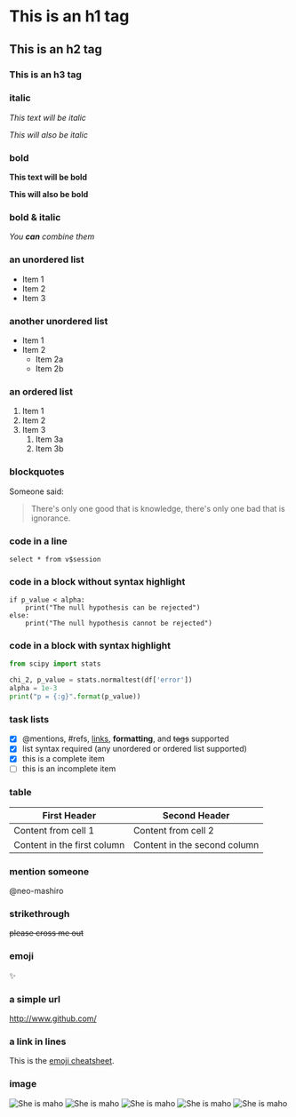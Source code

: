 # This is an h1 tag
## This is an h2 tag
### This is an h3 tag

### italic
*This text will be italic*

_This will also be italic_

### bold
**This text will be bold**

__This will also be bold__

### bold & italic
_You **can** combine them_

### an unordered list
- Item 1
- Item 2
- Item 3

### another unordered list
* Item 1
* Item 2
  * Item 2a
  * Item 2b

### an ordered list
1. Item 1
1. Item 2
1. Item 3
   1. Item 3a
   1. Item 3b

### blockquotes
Someone said:

> There's only one good that is knowledge,
> there's only one bad that is ignorance.

### code in a line
`select * from v$session`

### code in a block without syntax highlight
```
if p_value < alpha:
    print("The null hypothesis can be rejected")
else:
    print("The null hypothesis cannot be rejected")
```

### code in a block with syntax highlight
```python
from scipy import stats

chi_2, p_value = stats.normaltest(df['error'])
alpha = 1e-3
print("p = {:g}".format(p_value))
```

### task lists
- [x] @mentions, #refs, [links](), **formatting**, and <del>tags</del> supported
- [x] list syntax required (any unordered or ordered list supported)
- [x] this is a complete item
- [ ] this is an incomplete item

### table
First Header | Second Header
------------ | -------------
Content from cell 1 | Content from cell 2
Content in the first column | Content in the second column

### mention someone
@neo-mashiro

### strikethrough
~~please cross me out~~

### emoji
:sparkles:

### a simple url
http://www.github.com/

### a link in lines
This is the [emoji cheatsheet](https://www.webpagefx.com/tools/emoji-cheat-sheet/).

### image
![She is maho](http://august-soft.com/daito/bnx/bnx150x600_14.jpg)
![She is maho](http://august-soft.com/daito/bnx/bnx150x600_01.jpg)
![She is maho](http://august-soft.com/daito/bnx/bnx150x600_05.jpg)
![She is maho](http://august-soft.com/daito/bnx/bnx150x600_08.jpg)
![She is maho](http://august-soft.com/daito/bnx/bnx150x600_09.jpg)
